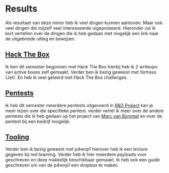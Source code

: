 # Results

Als resultaat van deze minor heb ik veel dingen kunnen aantonen. Maar ook veel dingen die mijzelf veel interesseerde uigeprobeerd.
Hieronder zal ik kort vertellen over de dingen die ik heb gedaan met mogelijk een link naar de uitgebreide uitleg en bewijzen.

## [Hack The Box](htb)
Ik ben dit semester begonnen met Hack The Box hierbij heb ik 2 writeups van active boxes zelf gemaakt. Verder ben ik bezig geweest met fortress (Jet). En heb ik veel geleerd met Hack The Box challenges.

## [Pentests](pentest)
Ik heb dit semester meerdere pentests uitgevoerd in [R&D Project](project) kan je meer lezen over die specifieke pentest.  verder vertel ik meer over de andere pentests die ik heb gedaan op het project van [Marc van Bommel](https://marcvanbommel.github.io/) en over de pentest bij een bedrijf mogelijk.

## [Tooling](tooling)
Verder ben ik bezig geweest met p4wnp1 hierover heb ik een lecture gegeven bij red teaming. Verder heb ik hier meerdere payloads voor geschreven en deze makkelijk beschikbaar gemaakt. Ik heb ook een guide geschreven om van de p4wnp1 een dropbox te maken.